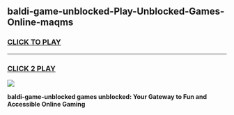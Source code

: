
## baldi-game-unblocked-Play-Unblocked-Games-Online-maqms
<h3>
<a href="https://premium76.site?title=baldi-game-unblocked&ref=25A">CLICK TO PLAY</a></h3>
<hr>

<h3>
<a href="https://premium76.site?title=baldi-game-unblocked&ref=25A">CLICK 2 PLAY</a>
  
</h3>

<a href="https://premium76.site?title=baldi-game-unblocked&ref=25A"><img src="https://clearcache.store/games.png"></a>


**baldi-game-unblocked games unblocked: Your Gateway to Fun and Accessible Online Gaming**
